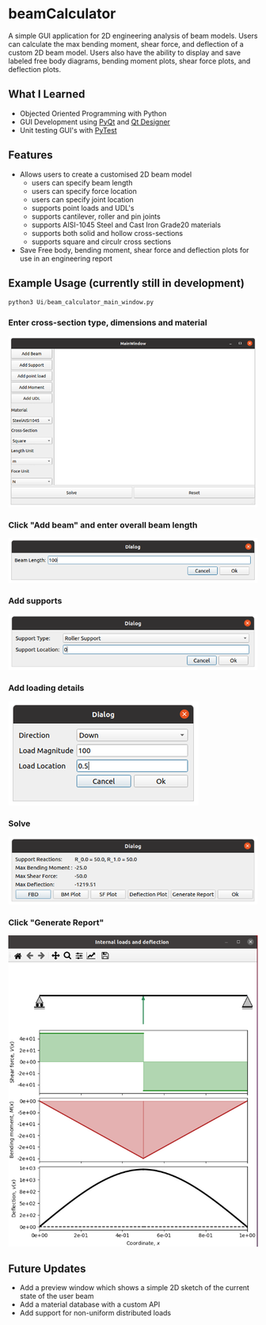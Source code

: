 # beamCalculator
A simple GUI application for 2D engineering analysis of beam models. Users can calculate the max bending moment, shear force, and deflection of a custom 2D beam model.
Users also have the ability to display and save labeled free body diagrams, bending moment plots, shear force plots, and deflection plots. 

## What I Learned
* Objected Oriented Programming with Python
* GUI Development using [PyQt](https://doc.qt.io/qtforpython/) and [Qt Designer](https://doc.qt.io/qt-5/qtdesigner-manual.html)
* Unit testing GUI's with [PyTest](https://docs.pytest.org/en/7.0.x/)
## Features
* Allows users to create a customised 2D beam model
  * users can specify beam length
  * users can specify force location
  * users can specify joint location
  * supports point loads and UDL's
  * supports cantilever, roller and pin joints
  * supports AISI-1045 Steel and Cast Iron Grade20 materials 
  * supports both solid and hollow cross-sections
  * supports square and circulr cross sections
* Save Free body, bending moment, shear force and deflection plots for use in an engineering report
## Example Usage (currently still in development)
```python
python3 Ui/beam_calculator_main_window.py
```
### Enter cross-section type, dimensions and material
![alt text](https://github.com/mark2661/beamCalculator/blob/main/images/main_window.png)
### Click "Add beam" and enter overall beam length
![alt text](https://github.com/mark2661/beamCalculator/blob/main/images/add_beam_dialog.png)
### Add supports
![alt text](https://github.com/mark2661/beamCalculator/blob/main/images/add_support_dialog_window.png)
### Add loading details
![alt text](https://github.com/mark2661/beamCalculator/blob/main/images/point_load_dialog.png)
### Solve
![alt text](https://github.com/mark2661/beamCalculator/blob/main/images/results.png)
### Click "Generate Report"
![alt text](https://github.com/mark2661/beamCalculator/blob/main/images/report.png)

## Future Updates
* Add a preview window which shows a simple 2D sketch of the current state of the user beam
* Add a material database with a custom API
* Add support for non-uniform distributed loads
